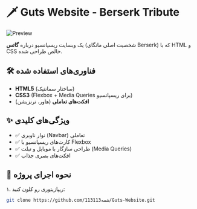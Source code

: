 # 🗡️ Guts Website - Berserk Tribute  

![Preview](./preview.jpg) *<!-- اگه اسکرین‌شات داری، لینک عکس رو اینجا بذار -->*  

یک وبسایت ریسپانسیو درباره **گاتس** (شخصیت اصلی مانگای Berserk) که با HTML و CSS خالص طراحی شده.  

## 🛠️ فناوری‌های استفاده شده  
- **HTML5** (ساختار سمانتیک)  
- **CSS3** (Flexbox + Media Queries برای ریسپانسیو)  
- **افکت‌های تعاملی** (هاور، ترنزیشن)  

## ✨ ویژگی‌های کلیدی  
- ✅ نوار ناوبری (Navbar) تعاملی  
- ✅ کارت‌های ریسپانسیو با Flexbox  
- ✅ طراحی سازگار با موبایل و تبلت (Media Queries)  
- ✅ افکت‌های بصری جذاب  

## 🚀 نحوه اجرای پروژه  
۱. ریپازیتوری رو کلون کنید:  
   ```bash
   git clone https://github.com/شمه113113/Guts-Website.git
